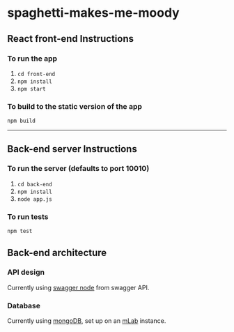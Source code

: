 # spaghetti-makes-me-moody

## React front-end Instructions

### To run the app

1.  `cd front-end`
2.  `npm install`
3.  `npm start`

### To build to the static version of the app

`npm build`

---

## Back-end server Instructions

### To run the server (defaults to port 10010)

1.  `cd back-end`
2.  `npm install`
3.  `node app.js`

### To run tests

`npm test`

## Back-end architecture

### API design

Currently using [swagger node](https://github.com/swagger-api/swagger-node)
from swagger API.

### Database

Currently using [mongoDB](https://www.mongodb.com/), set up on an
[mLab](https://mlab.com) instance.
